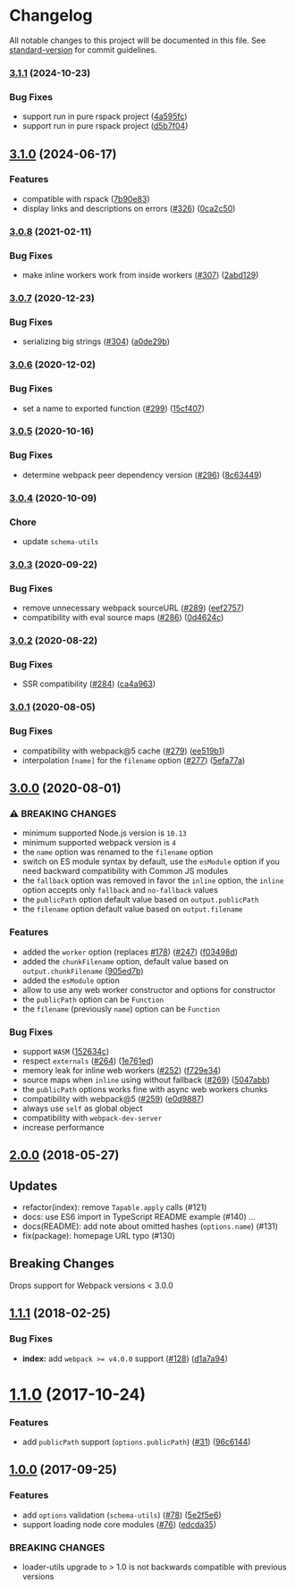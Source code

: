 # Changelog

All notable changes to this project will be documented in this file. See [standard-version](https://github.com/conventional-changelog/standard-version) for commit guidelines.

### [3.1.1](https://github.com/rspack-contrib/worker-rspack-loader/compare/v3.1.0...v3.1.1) (2024-10-23)


### Bug Fixes

* support run in pure rspack project ([4a595fc](https://github.com/rspack-contrib/worker-rspack-loader/commit/4a595fc3ec39cc359f50481b80d0e1190239501d))
* support run in pure rspack project ([d5b7f04](https://github.com/rspack-contrib/worker-rspack-loader/commit/d5b7f04dc1c643093d7a08867184f7db41f20125))

## [3.1.0](https://github.com/rspack-contrib/worker-rspack-loader/compare/v3.0.8...v3.1.0) (2024-06-17)


### Features

* compatible with rspack ([7b90e83](https://github.com/rspack-contrib/worker-rspack-loader/commit/7b90e834f67177badc313a52f701422256330d1e))
* display links and descriptions on errors ([#326](https://github.com/rspack-contrib/worker-rspack-loader/issues/326)) ([0ca2c50](https://github.com/rspack-contrib/worker-rspack-loader/commit/0ca2c50b22884d9851e677622f451de7752fca85))

### [3.0.8](https://github.com/webpack-contrib/worker-loader/compare/v3.0.7...v3.0.8) (2021-02-11)


### Bug Fixes

* make inline workers work from inside workers ([#307](https://github.com/webpack-contrib/worker-loader/issues/307)) ([2abd129](https://github.com/webpack-contrib/worker-loader/commit/2abd129a322d631caf619622cd65825699bb183a))

### [3.0.7](https://github.com/webpack-contrib/worker-loader/compare/v3.0.6...v3.0.7) (2020-12-23)


### Bug Fixes

* serializing big strings ([#304](https://github.com/webpack-contrib/worker-loader/issues/304)) ([a0de29b](https://github.com/webpack-contrib/worker-loader/commit/a0de29b497876eb462271ca5ebbeb3ffe1c1d1c4))

### [3.0.6](https://github.com/webpack-contrib/worker-loader/compare/v3.0.5...v3.0.6) (2020-12-02)


### Bug Fixes

* set a name to exported function ([#299](https://github.com/webpack-contrib/worker-loader/issues/299)) ([15cf407](https://github.com/webpack-contrib/worker-loader/commit/15cf407ad6baeb09e2cbb5d7b4b869cc63bfac7f))

### [3.0.5](https://github.com/webpack-contrib/worker-loader/compare/v3.0.4...v3.0.5) (2020-10-16)


### Bug Fixes

* determine webpack peer dependency version ([#296](https://github.com/webpack-contrib/worker-loader/issues/296)) ([8c63449](https://github.com/webpack-contrib/worker-loader/commit/8c634495419b4becc32b83e24c21e36ff720a2cd))

### [3.0.4](https://github.com/webpack-contrib/worker-loader/compare/v3.0.3...v3.0.4) (2020-10-09)

### Chore

* update `schema-utils`

### [3.0.3](https://github.com/webpack-contrib/worker-loader/compare/v3.0.2...v3.0.3) (2020-09-22)


### Bug Fixes

* remove unnecessary webpack sourceURL ([#289](https://github.com/webpack-contrib/worker-loader/issues/289)) ([eef2757](https://github.com/webpack-contrib/worker-loader/commit/eef27574160f519c344dfa5fd981b7ac561a8939))
* compatibility with eval source maps ([#286](https://github.com/webpack-contrib/worker-loader/issues/286)) ([0d4624c](https://github.com/webpack-contrib/worker-loader/commit/0d4624c178c426aa97e5175a5f321e43de482c2b))

### [3.0.2](https://github.com/webpack-contrib/worker-loader/compare/v3.0.1...v3.0.2) (2020-08-22)


### Bug Fixes

* SSR compatibility ([#284](https://github.com/webpack-contrib/worker-loader/issues/284)) ([ca4a963](https://github.com/webpack-contrib/worker-loader/commit/ca4a963e93fe5efcdf84cda0dbe571d293f079a5))

### [3.0.1](https://github.com/webpack-contrib/worker-loader/compare/v3.0.0...v3.0.1) (2020-08-05)


### Bug Fixes

* compatibility with webpack@5 cache ([#279](https://github.com/webpack-contrib/worker-loader/issues/279)) ([ee519b1](https://github.com/webpack-contrib/worker-loader/commit/ee519b1d283dbb599385fe2932c99c929b09db36))
* interpolation `[name]` for the `filename` option ([#277](https://github.com/webpack-contrib/worker-loader/issues/277)) ([5efa77a](https://github.com/webpack-contrib/worker-loader/commit/5efa77a64d8fbce123b289461234ac3a8812fb54))

## [3.0.0](https://github.com/webpack-contrib/worker-loader/compare/v2.0.0...v3.0.0) (2020-08-01)


### ⚠ BREAKING CHANGES

* minimum supported Node.js version is `10.13`
* minimum supported webpack version is `4`
* the `name` option was renamed to the `filename` option
* switch on ES module syntax by default, use the `esModule` option if you need backward compatibility with Common JS modules
* the `fallback` option was removed in favor the `inline` option, the `inline` option accepts only `fallback` and `no-fallback` values
* the `publicPath` option default value based on `output.publicPath`
* the `filename` option default value based on `output.filename`


### Features

* added the `worker` option (replaces [#178](https://github.com/webpack-contrib/worker-loader/issues/178)) ([#247](https://github.com/webpack-contrib/worker-loader/issues/247)) ([f03498d](https://github.com/webpack-contrib/worker-loader/commit/f03498d22c6a3737b724c51bdfb56627e33b57b2))
* added the `chunkFilename` option, default value based on `output.chunkFilename` ([905ed7b](https://github.com/webpack-contrib/worker-loader/commit/905ed7b028bbcb646050a1d09096dbe2fc1feb42))
* added the `esModule` option
* allow to use any web worker constructor and options for constructor
* the `publicPath` option can be `Function`
* the `filename` (previously `name`) option can be `Function`


### Bug Fixes

* support `WASM` ([152634c](https://github.com/webpack-contrib/worker-loader/commit/152634c0d8866d248ced3b6e5ac02761c978ae1a))
* respect `externals` ([#264](https://github.com/webpack-contrib/worker-loader/issues/264)) ([1e761ed](https://github.com/webpack-contrib/worker-loader/commit/1e761edcbfc8b214ae3a19f44f401f20ab07b718))
* memory leak for inline web workers ([#252](https://github.com/webpack-contrib/worker-loader/issues/252)) ([f729e34](https://github.com/webpack-contrib/worker-loader/commit/f729e342922180bf3b375a8d2ea6e1b72ca95d74))
* source maps when `inline` using without fallback ([#269](https://github.com/webpack-contrib/worker-loader/issues/269)) ([5047abb](https://github.com/webpack-contrib/worker-loader/commit/5047abb2f9b97ff4706069716df8e718bee9de43))
* the `publicPath` options works fine with async web workers chunks
* compatibility with webpack@5 ([#259](https://github.com/webpack-contrib/worker-loader/issues/259)) ([e0d9887](https://github.com/webpack-contrib/worker-loader/commit/e0d98876c6ee83bc48ea9589b38437590878e9d9))
* always use `self` as global object
* compatibility with `webpack-dev-server`
* increase performance


## [2.0.0](https://github.com/webpack-contrib/worker-loader/compare/v1.1.1...v2.0.0) (2018-05-27)

## Updates

- refactor(index): remove `Tapable.apply` calls (#121)
- docs: use ES6 import in TypeScript README example (#140)  …
- docs(README): add note about omitted hashes (`options.name`) (#131)
- fix(package): homepage URL typo (#130)

## Breaking Changes

Drops support for Webpack versions < 3.0.0

<a name="1.1.1"></a>
## [1.1.1](https://github.com/webpack-contrib/worker-loader/compare/v1.1.0...v1.1.1) (2018-02-25)


### Bug Fixes

* **index:** add `webpack >= v4.0.0` support ([#128](https://github.com/webpack-contrib/worker-loader/issues/128)) ([d1a7a94](https://github.com/webpack-contrib/worker-loader/commit/d1a7a94))



<a name="1.1.0"></a>
# [1.1.0](https://github.com/webpack-contrib/worker-loader/compare/v1.0.0...v1.1.0) (2017-10-24)


### Features

* add `publicPath` support (`options.publicPath`) ([#31](https://github.com/webpack-contrib/worker-loader/issues/31)) ([96c6144](https://github.com/webpack-contrib/worker-loader/commit/96c6144))



<a name="1.0.0"></a>
## [1.0.0](https://github.com/webpack-contrib/worker-loader/compare/v0.8.0...v1.0.0) (2017-09-25)


### Features

* add `options` validation (`schema-utils`) ([#78](https://github.com/webpack-contrib/worker-loader/issues/78)) ([5e2f5e6](https://github.com/webpack-contrib/worker-loader/commit/5e2f5e6))
* support loading node core modules ([#76](https://github.com/webpack-contrib/worker-loader/issues/76)) ([edcda35](https://github.com/webpack-contrib/worker-loader/commit/edcda35))


### BREAKING CHANGES

* loader-utils upgrade to > 1.0 is not backwards
compatible with previous versions
